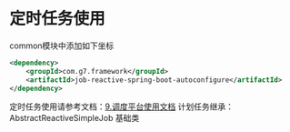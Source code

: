 # 定时任务使用

common模块中添加如下坐标

```xml
<dependency>
    <groupId>com.g7.framework</groupId>
    <artifactId>job-reactive-spring-boot-autoconfigure</artifactId>
</dependency>
```

定时任务使用请参考文档：[9.调度平台使用文档](http://wiki.chinawayltd.com/pages/viewpage.action?pageId=39700529) 计划任务继承：AbstractReactiveSimpleJob 基础类
